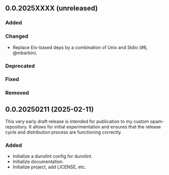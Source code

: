 ## 0.0.2025XXXX (unreleased)

### Added

### Changed

- Replace Eio-based deps by a combination of Unix and Stdio (#6, @mbarbin).

### Deprecated

### Fixed

### Removed

## 0.0.20250211 (2025-02-11)

This very early draft release is intended for publication to my custom opam-repository. It allows for initial experimentation and ensures that the release cycle and distribution process are functioning correctly.

### Added

- Initialize a dunolint config for dunolint.
- Initialize documentation.
- Initialize project, add LICENSE, etc.
